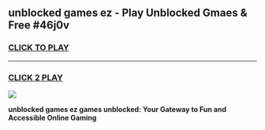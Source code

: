 
## unblocked games ez - Play Unblocked Gmaes & Free #46j0v
<h3>
<a href="https://premium.freeplayer.one?title=unblocked_games_ez&ref=03M">CLICK TO PLAY</a></h3>
<hr>

<h3>
<a href="https://premium.freeplayer.one?title=unblocked_games_ez&ref=03M">CLICK 2 PLAY</a>
  
</h3>

<a href="https://premium.freeplayer.one?title=unblocked_games_ez&ref=03M"><img src="https://clearcache.store/games.png"></a>


**unblocked games ez games unblocked: Your Gateway to Fun and Accessible Online Gaming**

